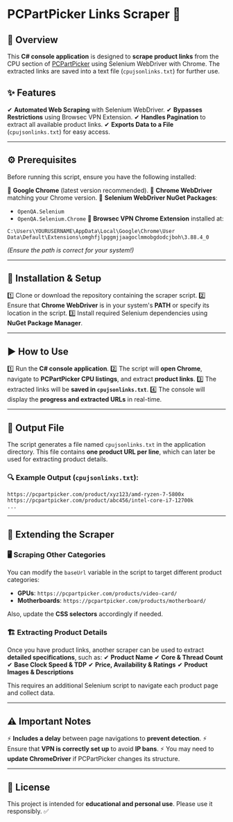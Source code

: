 # PCPartPicker Links Scraper 🚀

## 📌 Overview
This **C# console application** is designed to **scrape product links** from the CPU section of [PCPartPicker](https://pcpartpicker.com/products/cpu/) using Selenium WebDriver with Chrome. The extracted links are saved into a text file (`cpujsonlinks.txt`) for further use.

## ✨ Features
✔ **Automated Web Scraping** with Selenium WebDriver.
✔ **Bypasses Restrictions** using Browsec VPN Extension.
✔ **Handles Pagination** to extract all available product links.
✔ **Exports Data to a File** (`cpujsonlinks.txt`) for easy access.

---

## ⚙ Prerequisites
Before running this script, ensure you have the following installed:

🔹 **Google Chrome** (latest version recommended).
🔹 **Chrome WebDriver** matching your Chrome version.
🔹 **Selenium WebDriver NuGet Packages**:
  - `OpenQA.Selenium`
  - `OpenQA.Selenium.Chrome`
🔹 **Browsec VPN Chrome Extension** installed at:
```
C:\Users\YOURUSERNAME\AppData\Local\Google\Chrome\User Data\Default\Extensions\omghfjlpggmjjaagoclmmobgdodcjboh\3.88.4_0
```
*(Ensure the path is correct for your system!)*

---

## 🚀 Installation & Setup
1️⃣ Clone or download the repository containing the scraper script.
2️⃣ Ensure that **Chrome WebDriver** is in your system's **PATH** or specify its location in the script.
3️⃣ Install required Selenium dependencies using **NuGet Package Manager**.

---

## ▶️ How to Use
1️⃣ Run the **C# console application**.
2️⃣ The script will **open Chrome**, navigate to **PCPartPicker CPU listings**, and extract **product links**.
3️⃣ The extracted links will be **saved in `cpujsonlinks.txt`**.
4️⃣ The console will display the **progress and extracted URLs** in real-time.

---

## 📂 Output File
The script generates a file named `cpujsonlinks.txt` in the application directory. This file contains **one product URL per line**, which can later be used for extracting product details.

### 🔍 Example Output (`cpujsonlinks.txt`):
```
https://pcpartpicker.com/product/xyz123/amd-ryzen-7-5800x
https://pcpartpicker.com/product/abc456/intel-core-i7-12700k
...
```

---

## 🔧 Extending the Scraper
### 🖥 Scraping Other Categories
You can modify the `baseUrl` variable in the script to target different product categories:
- **GPUs**: `https://pcpartpicker.com/products/video-card/`
- **Motherboards**: `https://pcpartpicker.com/products/motherboard/`

Also, update the **CSS selectors** accordingly if needed.

### 🏗 Extracting Product Details
Once you have product links, another scraper can be used to extract **detailed specifications**, such as:
✔ **Product Name**
✔ **Core & Thread Count**
✔ **Base Clock Speed & TDP**
✔ **Price, Availability & Ratings**
✔ **Product Images & Descriptions**

This requires an additional Selenium script to navigate each product page and collect data.

---

## ⚠️ Important Notes
⚡ **Includes a delay** between page navigations to **prevent detection**.
⚡ Ensure that **VPN is correctly set up** to avoid **IP bans**.
⚡ You may need to **update ChromeDriver** if PCPartPicker changes its structure.

---

## 📜 License
This project is intended for **educational and personal use**. Please use it responsibly. ✅

